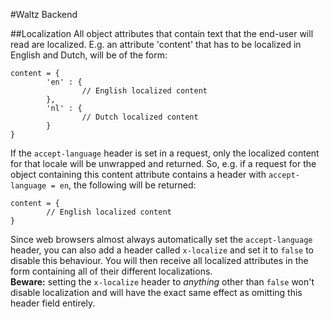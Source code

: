 #Waltz Backend

##Localization
All object attributes that contain text that the end-user will read are localized. E.g. an attribute 'content' that has to be localized in English and Dutch, will be of the form:

	content = {
			'en' : {
					// English localized content
			},
			'nl' : {
					// Dutch localized content
			}
	}

If the `accept-language` header is set in a request, only the localized content for that locale will be unwrapped and returned. So, e.g. if a request for the object containing this content attribute contains a header with `accept-language = en`, the following will be returned:

	content = {
			// English localized content
	}

Since web browsers almost always automatically set the `accept-language` header, you can also add a header called `x-localize` and set it to `false` to disable this behaviour. You will then receive all localized attributes in the form containing all of their different localizations.  
**Beware:** setting the `x-localize` header to *anything* other than `false` won't disable localization and will have the exact same effect as omitting this header field entirely.